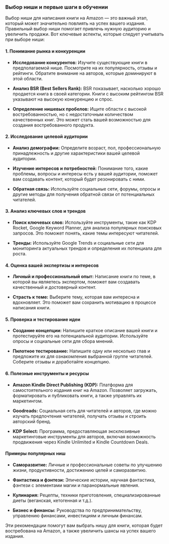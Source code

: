 ### **Выбор ниши и первые шаги в обучении**

Выбор ниши для написания книги на Amazon — это важный этап, который
может значительно повлиять на успех вашего издания. Правильный выбор
ниши помогает привлечь нужную аудиторию и увеличить продажи. Вот
ключевые аспекты, которые следует учитывать при выборе ниши:

#### **1. Понимание рынка и конкуренции**

-   **Исследование конкурентов:** Изучите существующие книги в
    предполагаемой нише. Посмотрите на их популярность, отзывы и
    рейтинги. Обратите внимание на авторов, которые доминируют в этой
    области.

-   **Анализ BSR (Best Sellers Rank):** BSR показывает, насколько хорошо
    продается книга в своей категории. Книги с высоким рейтингом BSR
    указывают на высокую конкуренцию и спрос.

-   **Определение нишевых пробелов:** Ищите области с высокой
    востребованностью, но с недостаточным количеством качественных книг.
    Это может стать вашей возможностью для создания востребованного
    продукта.

#### **2. Исследование целевой аудитории**

-   **Анализ демографии:** Определите возраст, пол, профессиональную
    принадлежность и другие характеристики вашей целевой аудитории.

-   **Изучение интересов и потребностей:** Понимание того, какие
    проблемы, вопросы и интересы есть у вашей аудитории, поможет вам
    создавать контент, который будет резонировать с ними.

-   **Обратная связь:** Используйте социальные сети, форумы, опросы и
    другие методы для получения обратной связи от потенциальных
    читателей.

#### **3. Анализ ключевых слов и трендов**

-   **Поиск ключевых слов:** Используйте инструменты, такие как KDP
    Rocket, Google Keyword Planner, для анализа популярных поисковых
    запросов. Это поможет понять, какие темы интересуют читателей.

-   **Тренды:** Используйте Google Trends и социальные сети для
    мониторинга актуальных трендов и определения их потенциала для
    роста.

#### **4. Оценка вашей экспертизы и интересов**

-   **Личный и профессиональный опыт:** Написание книги по теме, в
    которой вы являетесь экспертом, поможет вам создавать качественный и
    достоверный контент.

-   **Страсть к теме:** Выберите тему, которая вам интересна и
    вдохновляет. Это поможет вам сохранить мотивацию в процессе
    написания книги.

#### **5. Проверка и тестирование идеи**

-   **Создание концепции:** Напишите краткое описание вашей книги и
    протестируйте его на потенциальной аудитории. Используйте опросы и
    социальные сети для сбора мнений.

-   **Пилотное тестирование:** Напишите одну или несколько глав и
    предложите их для ознакомления выбранной группе читателей. Соберите
    отзывы и доработайте концепцию.

#### **6. Полезные инструменты и ресурсы**

-   **Amazon Kindle Direct Publishing (KDP):** Платформа для
    самостоятельного издания книг на Amazon. Позволяет загружать,
    форматировать и публиковать книги, а также управлять их маркетингом.

-   **Goodreads:** Социальная сеть для читателей и авторов, где можно
    изучать предпочтения читателей, получать отзывы и строить авторский
    бренд.

-   **KDP Select:** Программа, предоставляющая эксклюзивные
    маркетинговые инструменты для авторов, включая возможность
    продвижения через Kindle Unlimited и Kindle Countdown Deals.

#### **Примеры популярных ниш**

-   **Саморазвитие:** Личные и профессиональные советы по улучшению
    жизни, продуктивности, достижению целей и саморазвитию.

-   **Фантастика и фэнтези:** Эпические истории, научная фантастика,
    фэнтези с элементами магии и паранормальные явления.

-   **Кулинария:** Рецепты, техники приготовления, специализированные
    диеты (веганская, кетогенная и т.д.).

-   **Бизнес и финансы:** Руководства по предпринимательству, управлению
    финансами, инвестициям и личным финансам.

Эти рекомендации помогут вам выбрать нишу для книги, которая будет
востребована на Amazon, а также увеличить шансы на успех вашего издания.